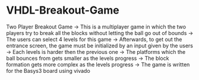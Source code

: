 # VHDL-Breakout-Game
Two Player Breakout Game
-> This is a multiplayer game in which the two players try to break 
all the blocks without letting the ball go out of bounds
-> The users can select 4 levels for this game
-> Afterwards, to get out the entrance screen, the game must be initialized by an input given by the users
-> Each levels is harder then the previous one
-> The platforms which the ball bounces from gets smaller as the levels progress
-> The block formation gets more complex as the levels progress
-> The game is written for the Basys3 board using vivado
